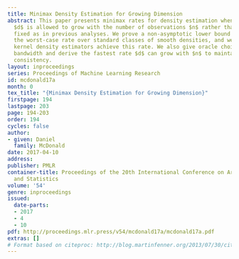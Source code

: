 ```yaml
---
title: Minimax Density Estimation for Growing Dimension
abstract: This paper presents minimax rates for density estimation when the data dimension
  $d$ is allowed to grow with the number of observations $n$ rather than remaining
  fixed as in previous analyses. We prove a non-asymptotic lower bound which gives
  the worst-case rate over standard classes of smooth densities, and we show that
  kernel density estimators achieve this rate. We also give oracle choices for the
  bandwidth and derive the fastest rate $d$ can grow with $n$ to maintain estimation
  consistency.
layout: inproceedings
series: Proceedings of Machine Learning Research
id: mcdonald17a
month: 0
tex_title: "{Minimax Density Estimation for Growing Dimension}"
firstpage: 194
lastpage: 203
page: 194-203
order: 194
cycles: false
author:
- given: Daniel
  family: McDonald
date: 2017-04-10
address: 
publisher: PMLR
container-title: Proceedings of the 20th International Conference on Artificial Intelligence
  and Statistics
volume: '54'
genre: inproceedings
issued:
  date-parts:
  - 2017
  - 4
  - 10
pdf: http://proceedings.mlr.press/v54/mcdonald17a/mcdonald17a.pdf
extras: []
# Format based on citeproc: http://blog.martinfenner.org/2013/07/30/citeproc-yaml-for-bibliographies/
---
```

